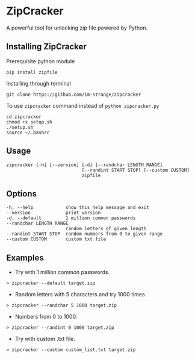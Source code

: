 # ZipCracker
A powerful tool for unlocking zip file powered by Python.

## Installing ZipCracker
Prerequisite python module
```
pip install zipfile
```

Installing through terminal
```
git clone https://github.com/im-strange/zipcracker
```

To use `zipcracker` command instead of `python zipcracker.py`
```
cd zipcracker
chmod +x setup.sh
./setup.sh
source ~/.bashrc
```

## Usage
```
zipcracker [-h] [--version] [-d] [--randchar LENGTH RANGE]
                            [--randint START STOP] [--custom CUSTOM]
                            zipfile
```

## Options
```
-h, --help            show this help message and exit
--version             print version
-d, --default         1 million common passwords
--randchar LENGTH RANGE
                      random letters of given length
--randint START STOP  random numbers from 0 to given range
--custom CUSTOM       custom txt file
```

## Examples
- Try with 1 million common passwords. 
```
> zipcracker --default target.zip
```
- Random letters with 5 characters and try 1000 times. 
```
> zipcracker --randchar 5 1000 target.zip
```
- Numbers from 0 to 1000.
```
> zipcracker --randint 0 1000 target.zip
```
- Try with custom .txt file.
```
> zipcracker --custom custom_list.txt target.zip
```



